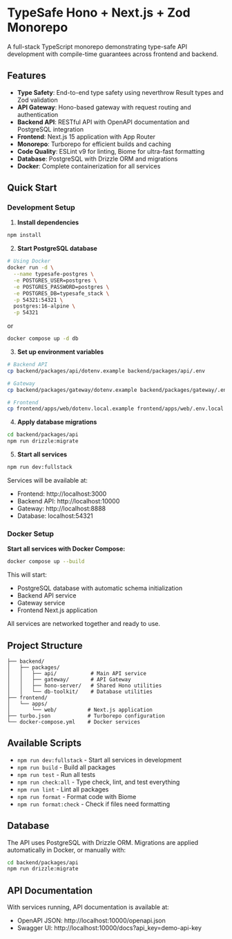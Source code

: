 # TypeSafe Hono + Next.js + Zod Monorepo

A full-stack TypeScript monorepo demonstrating type-safe API development with compile-time guarantees across frontend and backend.

## Features

- **Type Safety**: End-to-end type safety using neverthrow Result types and Zod validation
- **API Gateway**: Hono-based gateway with request routing and authentication
- **Backend API**: RESTful API with OpenAPI documentation and PostgreSQL integration
- **Frontend**: Next.js 15 application with App Router
- **Monorepo**: Turborepo for efficient builds and caching
- **Code Quality**: ESLint v9 for linting, Biome for ultra-fast formatting
- **Database**: PostgreSQL with Drizzle ORM and migrations
- **Docker**: Complete containerization for all services

## Quick Start

### Development Setup

1. **Install dependencies**
```bash
npm install
```

2. **Start PostgreSQL database**
```bash
# Using Docker
docker run -d \
  --name typesafe-postgres \
  -e POSTGRES_USER=postgres \
  -e POSTGRES_PASSWORD=postgres \
  -e POSTGRES_DB=typesafe_stack \
  -p 54321:54321 \
  postgres:16-alpine \
  -p 54321
```

or

```bash
docker compose up -d db
```

3. **Set up environment variables**
```bash
# Backend API
cp backend/packages/api/dotenv.example backend/packages/api/.env

# Gateway
cp backend/packages/gateway/dotenv.example backend/packages/gateway/.env

# Frontend
cp frontend/apps/web/dotenv.local.example frontend/apps/web/.env.local
```

4. **Apply database migrations**
```bash
cd backend/packages/api
npm run drizzle:migrate
```

5. **Start all services**
```bash
npm run dev:fullstack
```

Services will be available at:
- Frontend: http://localhost:3000
- Backend API: http://localhost:10000
- Gateway: http://localhost:8888
- Database: localhost:54321

### Docker Setup

**Start all services with Docker Compose:**
```bash
docker compose up --build
```

This will start:
- PostgreSQL database with automatic schema initialization
- Backend API service
- Gateway service  
- Frontend Next.js application

All services are networked together and ready to use.

## Project Structure

```
├── backend/
│   ├── packages/
│   │   ├── api/           # Main API service
│   │   ├── gateway/       # API Gateway
│   │   ├── hono-server/   # Shared Hono utilities
│   │   └── db-toolkit/    # Database utilities
├── frontend/
│   └── apps/
│       └── web/          # Next.js application
├── turbo.json            # Turborepo configuration
└── docker-compose.yml    # Docker services
```

## Available Scripts

- `npm run dev:fullstack` - Start all services in development
- `npm run build` - Build all packages
- `npm run test` - Run all tests
- `npm run check:all` - Type check, lint, and test everything
- `npm run lint` - Lint all packages
- `npm run format` - Format code with Biome
- `npm run format:check` - Check if files need formatting

## Database

The API uses PostgreSQL with Drizzle ORM. Migrations are applied automatically in Docker, or manually with:

```bash
cd backend/packages/api
npm run drizzle:migrate
```

## API Documentation

With services running, API documentation is available at:
- OpenAPI JSON: http://localhost:10000/openapi.json
- Swagger UI: http://localhost:10000/docs?api_key=demo-api-key